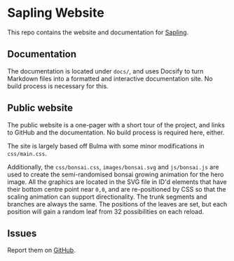 # Sapling Website

This repo contains the website and documentation for [Sapling](https://www.github.com/groenroos/sapling).


## Documentation

The documentation is located under `docs/`, and uses Docsify to turn Markdown files into a formatted and interactive documentation site.  No build process is necessary for this.


## Public website

The public website is a one-pager with a short tour of the project, and links to GitHub and the documentation.  No build process is required here, either.

The site is largely based off Bulma with some minor modifications in `css/main.css`.

Additionally, the `css/bonsai.css`, `images/bonsai.svg` and `js/bonsai.js` are used to create the semi-randomised bonsai growing animation for the hero image.  All the graphics are located in the SVG file in ID'd elements that have their bottom centre point near `0,0`, and are re-positioned by CSS so that the scaling animation can support directionality.  The trunk segments and branches are always the same.  The positions of the leaves are set, but each position will gain a random leaf from 32 possibilities on each reload.


## Issues

Report them on [GitHub](https://www.github.com/groenroos/sapling-website/issues).